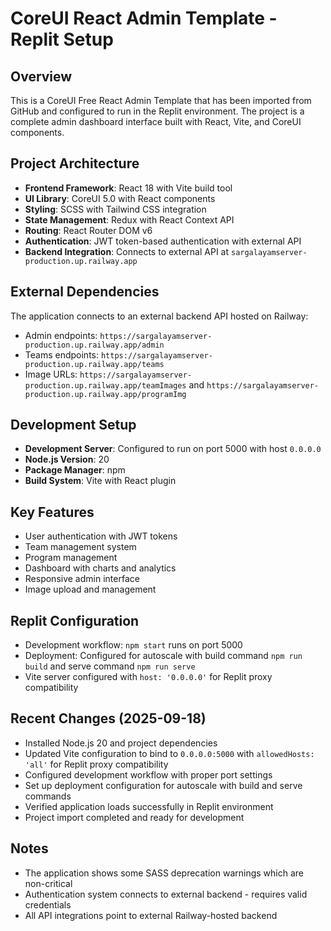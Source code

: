 # CoreUI React Admin Template - Replit Setup

## Overview
This is a CoreUI Free React Admin Template that has been imported from GitHub and configured to run in the Replit environment. The project is a complete admin dashboard interface built with React, Vite, and CoreUI components.

## Project Architecture
- **Frontend Framework**: React 18 with Vite build tool
- **UI Library**: CoreUI 5.0 with React components
- **Styling**: SCSS with Tailwind CSS integration
- **State Management**: Redux with React Context API
- **Routing**: React Router DOM v6
- **Authentication**: JWT token-based authentication with external API
- **Backend Integration**: Connects to external API at `sargalayamserver-production.up.railway.app`

## External Dependencies
The application connects to an external backend API hosted on Railway:
- Admin endpoints: `https://sargalayamserver-production.up.railway.app/admin`
- Teams endpoints: `https://sargalayamserver-production.up.railway.app/teams`
- Image URLs: `https://sargalayamserver-production.up.railway.app/teamImages` and `https://sargalayamserver-production.up.railway.app/programImg`

## Development Setup
- **Development Server**: Configured to run on port 5000 with host `0.0.0.0`
- **Node.js Version**: 20
- **Package Manager**: npm
- **Build System**: Vite with React plugin

## Key Features
- User authentication with JWT tokens
- Team management system
- Program management
- Dashboard with charts and analytics
- Responsive admin interface
- Image upload and management

## Replit Configuration
- Development workflow: `npm start` runs on port 5000
- Deployment: Configured for autoscale with build command `npm run build` and serve command `npm run serve`
- Vite server configured with `host: '0.0.0.0'` for Replit proxy compatibility

## Recent Changes (2025-09-18)
- Installed Node.js 20 and project dependencies
- Updated Vite configuration to bind to `0.0.0.0:5000` with `allowedHosts: 'all'` for Replit proxy compatibility
- Configured development workflow with proper port settings
- Set up deployment configuration for autoscale with build and serve commands
- Verified application loads successfully in Replit environment
- Project import completed and ready for development

## Notes
- The application shows some SASS deprecation warnings which are non-critical
- Authentication system connects to external backend - requires valid credentials
- All API integrations point to external Railway-hosted backend